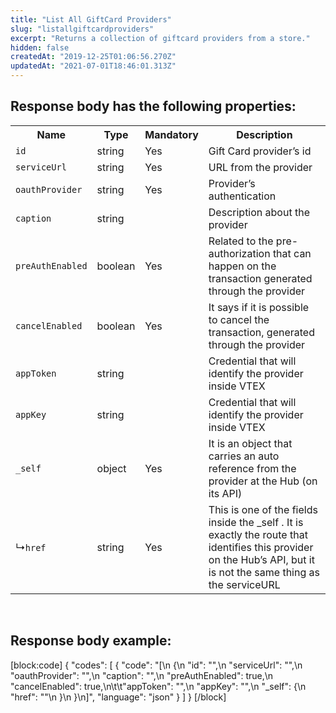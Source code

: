 ```yaml
---
title: "List All GiftCard Providers"
slug: "listallgiftcardproviders"
excerpt: "Returns a collection of giftcard providers from a store."
hidden: false
createdAt: "2019-12-25T01:06:56.270Z"
updatedAt: "2021-07-01T18:46:01.313Z"
---
```

## Response body has the following properties: 
<table>
    <tr>
        <th>Name</th>
        <th>Type</th>
        <th>Mandatory</th>
        <th>Description</th>
    </tr>
    <tr>
        <td><code>id</code></td>
        <td>string</td>
        <td>Yes</td>
        <td>Gift Card provider’s id</td>
    </tr>
    <tr>
        <td><code>serviceUrl</code></td>
        <td>string</td>
        <td>Yes</td>
        <td>URL from the provider</td>
    </tr>
    <tr>
        <td><code>oauthProvider</code></td>
        <td>string</td>
        <td>Yes</td>
       <td>Provider’s authentication</td>
    </tr>
    <tr>
        <td><code>caption</code></td>
        <td>string</td>
        <td></td>
        <td>Description about the provider</td>
    </tr>
    <tr>
        <td><code>preAuthEnabled</code></td>
        <td>boolean</td>
        <td>Yes</td>
       <td>Related to the pre-authorization that can happen on the transaction generated through the provider</td>
    </tr>
    <tr>
        <td><code>cancelEnabled</code></td>
        <td>boolean</td>
        <td>Yes</td>
        <td>It says if it is possible to cancel the transaction, generated through the provider</td>
    </tr>
    <tr>
        <td><code>appToken</code></td>
        <td>string</td>
        <td></td>
        <td>Credential that will identify the provider inside VTEX</td>
    </tr>
    <tr>
        <td><code>appKey</code></td>
        <td>string</td>
        <td></td>
        <td>Credential that will identify the provider inside VTEX</td>
    </tr>
    <tr>
        <td><code>_self</code></td>
        <td>object</td>
        <td>Yes</td>
        <td>It is an object that carries an auto reference from the provider at the Hub (on its API)</td>
    </tr>
    <tr>
        <td>&#x21B3;<code>href</code></td>
        <td>string</td>
        <td>Yes</td>
        <td>This is one of the fields inside the _self . It is exactly the route that identifies this provider on the Hub’s API, but it is not the same thing as the serviceURL</td>       
    </tr>
</table>

<br>

## Response body example:
[block:code]
{
  "codes": [
    {
      "code": "[\n    {\n        \"id\": \"\",\n        \"serviceUrl\": \"\",\n        \"oauthProvider\": \"\",\n        \"caption\": \"\",\n        \"preAuthEnabled\": true,\n        \"cancelEnabled\": true,\n\t\t\"appToken\": \"\",\n        \"appKey\": \"\",\n        \"_self\": {\n            \"href\": \"\"\n        }\n    }\n]",
      "language": "json"
    }
  ]
}
[/block]